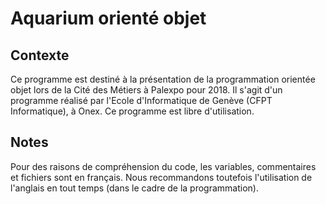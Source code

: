 # Aquarium orienté objet

## Contexte 

Ce programme est destiné à la présentation de la programmation orientée objet lors de la Cité des Métiers à Palexpo pour 2018.
Il s'agit d'un programme réalisé par l'Ecole d'Informatique de Genève (CFPT Informatique), à Onex.
Ce programme est libre d'utilisation.

## Notes

Pour des raisons de compréhension du code, les variables, commentaires et fichiers sont en français. 
Nous recommandons toutefois l'utilisation de l'anglais en tout temps (dans le cadre de la programmation).
